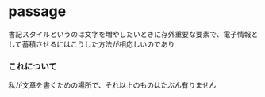 # passage
書記スタイルというのは文字を増やしたいときに存外重要な要素で、電子情報として蓄積させるにはこうした方法が相応しいのであり

### これについて
私が文章を書くための場所で、それ以上のものはたぶん有りません
